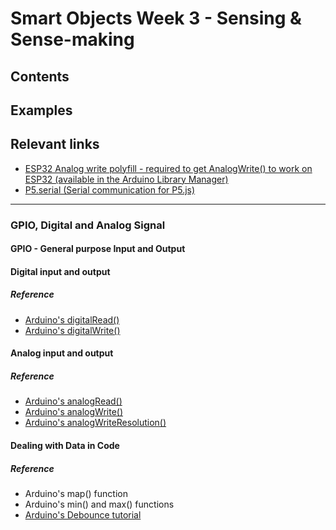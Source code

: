# Smart Objects Week 3 - Sensing & Sense-making

## Contents

## Examples

## Relevant links
- [ESP32 Analog write polyfill - required to get AnalogWrite() to work on ESP32 (available in the Arduino Library Manager)](https://github.com/ERROPiX/ESP32_AnalogWrite)
- [P5.serial (Serial communication for P5.js)](https://github.com/p5-serial)

--------

### GPIO, Digital and Analog Signal

#### GPIO - General purpose Input and Output

#### Digital input and output

##### Reference
- [Arduino's digitalRead()](https://www.arduino.cc/reference/en/language/functions/digital-io/digitalread)
- [Arduino's digitalWrite()](https://www.arduino.cc/reference/en/language/functions/digital-io/digitalwrite)


#### Analog input and output

##### Reference
- [Arduino's analogRead()](https://www.arduino.cc/reference/en/language/functions/analog-io/analogread)
- [Arduino's analogWrite()](https://www.arduino.cc/reference/en/language/functions/analog-io/analogwrite)
- [Arduino's analogWriteResolution()](https://www.arduino.cc/reference/en/language/functions/zero-due-mkr-family/analogwriteresolution)

#### Dealing with Data in Code
##### Reference
- Arduino's map() function
- Arduino's min() and max() functions
- [Arduino's Debounce tutorial](https://www.arduino.cc/en/pmwiki.php?n=Tutorial/Debounce)
